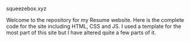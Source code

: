 squeezebox.xyz

Welcome to the repository for my Resume website. Here is the complete code for the site including HTML, CSS and JS. I used a template for the most part of this site but I have altered quite a few parts of it.
